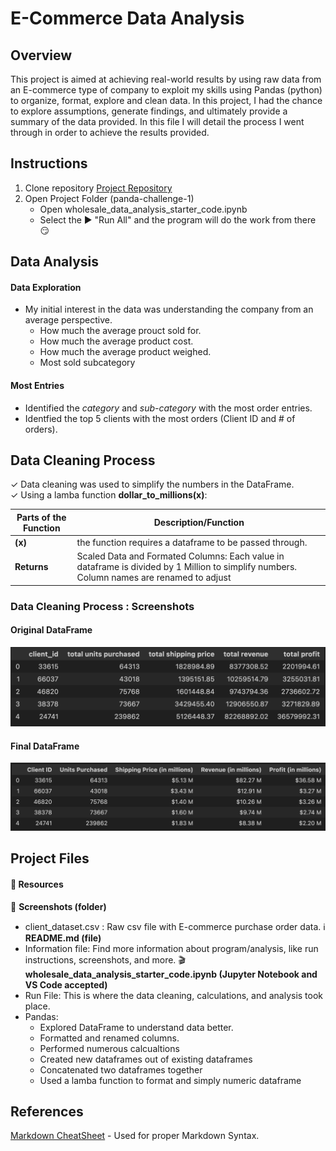 # E-Commerce Data Analysis

## Overview

This project is aimed at achieving real-world results by using raw data from an E-commerce type of company to exploit my skills using Pandas (python) to organize, format, explore and clean data. In this project, I had the chance to explore assumptions, generate findings, and ultimately provide a summary of the data provided. In this file I will detail the process I went through in order to achieve the results provided.

## Instructions

1. Clone repository [Project Repository](https://github.com/ncmoliver/pandas-challenge-1..git)
2. Open Project Folder (panda-challenge-1)
   - Open wholesale_data_analysis_starter_code.ipynb
   - Select the ▶️ "Run All" and the program will do the work from there 😏

## Data Analysis

#### Data Exploration

- My initial interest in the data was understanding the company from an average perspective.
  - How much the average prouct sold for.
  - How much the average product cost.
  - How much the average product weighed.
  - Most sold subcategory

#### Most Entries

- Identified the _category_ and _sub-category_ with the most order entries.
- Identfied the top 5 clients with the most orders (Client ID and # of orders).

## Data Cleaning Process

✓ Data cleaning was used to simplify the numbers in the DataFrame.  
✓ Using a lamba function **dollar_to_millions(x)**:

| Parts of the Function | Description/Function                                                                                                                      |
| --------------------- | ----------------------------------------------------------------------------------------------------------------------------------------- |
| **(x)**               | the function requires a dataframe to be passed through.                                                                                   |
| **Returns**           | Scaled Data and Formated Columns: Each value in dataframe is divided by 1 Million to simplify numbers. Column names are renamed to adjust |

### Data Cleaning Process : Screenshots

#### Original DataFrame

<img src="./Screenshots/original_sc.png">

#### Final DataFrame

<img src="./Screenshots/final_sc.png">

## Project Files

#### 📂 Resources

📂 **Screenshots (folder)**

- client_dataset.csv : Raw csv file with E-commerce purchase order data.
  ℹ️ **README.md (file)**
- Information file: Find more information about program/analysis, like run instructions, screenshots, and more.
  🎬 **wholesale_data_analysis_starter_code.ipynb (Jupyter Notebook and VS Code accepted)**
- Run File: This is where the data cleaning, calculations, and analysis took place.
- Pandas:
  - Explored DataFrame to understand data better.
  - Formatted and renamed columns.
  - Performed numerous calcualtions
  - Created new dataframes out of existing dataframes
  - Concatenated two dataframes together
  - Used a lamba function to format and simply numeric dataframe

## References

[Markdown CheatSheet](https://www.markdownguide.org/cheat-sheet/) - Used for proper Markdown Syntax.
